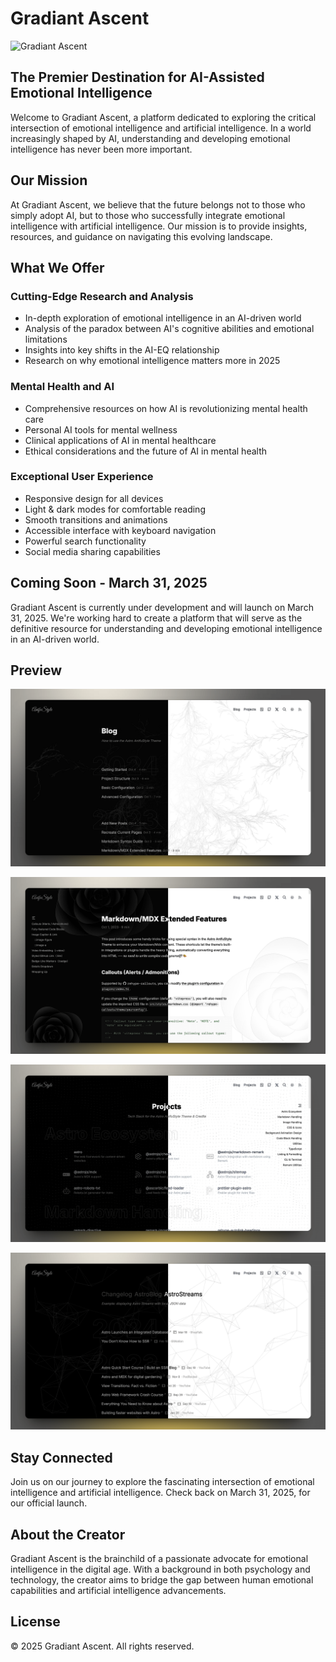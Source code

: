# Gradiant Ascent

![Gradiant Ascent](https://gradiantascent.com/cube.png)

## The Premier Destination for AI-Assisted Emotional Intelligence

Welcome to Gradiant Ascent, a platform dedicated to exploring the critical intersection of emotional intelligence and artificial intelligence. In a world increasingly shaped by AI, understanding and developing emotional intelligence has never been more important.

## Our Mission

At Gradiant Ascent, we believe that the future belongs not to those who simply adopt AI, but to those who successfully integrate emotional intelligence with artificial intelligence. Our mission is to provide insights, resources, and guidance on navigating this evolving landscape.

## What We Offer

### Cutting-Edge Research and Analysis

- In-depth exploration of emotional intelligence in an AI-driven world
- Analysis of the paradox between AI's cognitive abilities and emotional limitations
- Insights into key shifts in the AI-EQ relationship
- Research on why emotional intelligence matters more in 2025

### Mental Health and AI

- Comprehensive resources on how AI is revolutionizing mental health care
- Personal AI tools for mental wellness
- Clinical applications of AI in mental healthcare
- Ethical considerations and the future of AI in mental health

### Exceptional User Experience

- Responsive design for all devices
- Light & dark modes for comfortable reading
- Smooth transitions and animations
- Accessible interface with keyboard navigation
- Powerful search functionality
- Social media sharing capabilities

## Coming Soon - March 31, 2025

Gradiant Ascent is currently under development and will launch on March 31, 2025. We're working hard to create a platform that will serve as the definitive resource for understanding and developing emotional intelligence in an AI-driven world.

## Preview

![Emotional Intelligence](https://raw.githubusercontent.com/lin-stephanie/assets/refs/heads/main/astro-antfustyle-theme/blog_2x.png)

![Mental Health](https://raw.githubusercontent.com/lin-stephanie/assets/refs/heads/main/astro-antfustyle-theme/post_2x.png)

![Research](https://raw.githubusercontent.com/lin-stephanie/assets/refs/heads/main/astro-antfustyle-theme/projects_2x.png)

![Resources](https://raw.githubusercontent.com/lin-stephanie/assets/refs/heads/main/astro-antfustyle-theme/streams_2x.png)

## Stay Connected

Join us on our journey to explore the fascinating intersection of emotional intelligence and artificial intelligence. Check back on March 31, 2025, for our official launch.

## About the Creator

Gradiant Ascent is the brainchild of a passionate advocate for emotional intelligence in the digital age. With a background in both psychology and technology, the creator aims to bridge the gap between human emotional capabilities and artificial intelligence advancements.

## License

© 2025 Gradiant Ascent. All rights reserved.
